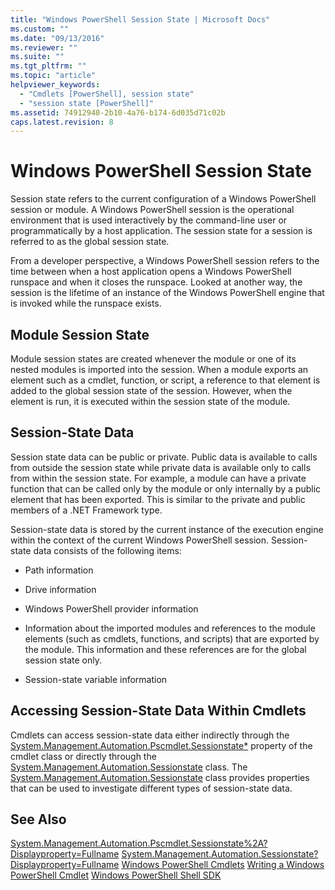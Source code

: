 ```yaml
---
title: "Windows PowerShell Session State | Microsoft Docs"
ms.custom: ""
ms.date: "09/13/2016"
ms.reviewer: ""
ms.suite: ""
ms.tgt_pltfrm: ""
ms.topic: "article"
helpviewer_keywords:
  - "Cmdlets [PowerShell], session state"
  - "session state [PowerShell]"
ms.assetid: 74912940-2b10-4a76-b174-6d035d71c02b
caps.latest.revision: 8
---
```

# Windows PowerShell Session State
Session state refers to the current configuration of a Windows PowerShell session or module. A Windows PowerShell session is the operational environment that is used interactively by the command-line user or programmatically by a host application. The session state for a session is referred to as the global session state.

 From a developer perspective, a Windows PowerShell session refers to the time between when a host application opens a Windows PowerShell runspace and when it closes the runspace. Looked at another way, the session is the lifetime of an instance of the Windows PowerShell engine that is invoked while the runspace exists.

## Module Session State
 Module session states are created whenever the module or one of its nested modules is imported into the session. When a module exports an element such as a cmdlet, function, or script, a reference to that element is added to the global session state of the session. However, when the element is run, it is executed within the session state of the module.

## Session-State Data
 Session state data can be public or private. Public data is available to calls from outside the session state while private data is available only to calls from within the session state. For example, a module can have a private function that can be called only by the module or only internally by a public element that has been exported. This is similar to the private and public members of a .NET Framework type.

 Session-state data is stored by the current instance of the execution engine within the context of the current Windows PowerShell session. Session-state data consists of the following items:

-   Path information

-   Drive information

-   Windows PowerShell provider information

-   Information about the imported modules and references to the module elements (such as cmdlets, functions, and scripts) that are exported by the module. This information and these references are for the global session state only.

-   Session-state variable information

## Accessing Session-State Data Within Cmdlets
 Cmdlets can access session-state data either indirectly through the [System.Management.Automation.Pscmdlet.Sessionstate*](/dotnet/api/System.Management.Automation.PSCmdlet.SessionState) property of the cmdlet class or directly through the [System.Management.Automation.Sessionstate](/dotnet/api/System.Management.Automation.SessionState) class. The [System.Management.Automation.Sessionstate](/dotnet/api/System.Management.Automation.SessionState) class provides properties that can be used to investigate different types of session-state data.

## See Also
 [System.Management.Automation.Pscmdlet.Sessionstate%2A?Displayproperty=Fullname](/dotnet/api/System.Management.Automation.PSCmdlet.SessionState%2A?displayProperty=fullName)
 [System.Management.Automation.Sessionstate?Displayproperty=Fullname](/dotnet/api/System.Management.Automation.SessionState?displayProperty=fullName)
 [Windows PowerShell Cmdlets](./cmdlet-overview.md)
 [Writing a Windows PowerShell Cmdlet](./writing-a-windows-powershell-cmdlet.md)
 [Windows PowerShell Shell SDK](../windows-powershell-reference.md)
